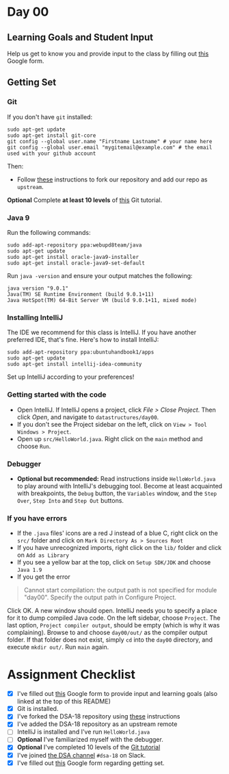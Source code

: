 # Day 00

## Learning Goals and Student Input

Help us get to know you and provide input to the class by filling out [this](https://docs.google.com/forms/d/1wdYzsTQbteRkYD9iGTCFSKpI1nB_p8A6Zm_uQ4gfM8k) Google form.

## Getting Set

### Git

If you don't have `git` installed:

```
sudo apt-get update
sudo apt-get install git-core
git config --global user.name "Firstname Lastname" # your name here
git config --global user.email "mygitemail@example.com" # the email used with your github account
```

Then:

- Follow [these](./GitSetup.md) instructions to fork our repository and add our repo as `upstream`.

**Optional** Complete **at least 10 levels** of [this](http://learngitbranching.js.org/) Git tutorial.

### Java 9

Run the following commands:

```
sudo add-apt-repository ppa:webupd8team/java
sudo apt-get update
sudo apt-get install oracle-java9-installer
sudo apt-get install oracle-java9-set-default
```

Run `java -version` and ensure your output matches the following:

```
java version "9.0.1"
Java(TM) SE Runtime Environment (build 9.0.1+11)
Java HotSpot(TM) 64-Bit Server VM (build 9.0.1+11, mixed mode)
```

### Installing IntelliJ

The IDE we recommend for this class is IntelliJ. If you have another preferred
IDE, that's fine. Here's how to install IntelliJ:

```
sudo add-apt-repository ppa:ubuntuhandbook1/apps
sudo apt-get update
sudo apt-get install intellij-idea-community
```

Set up IntelliJ according to your preferences!

### Getting started with the code

- Open IntelliJ. If IntelliJ opens a project, click *File > Close Project*. Then click *Open*, and navigate to `datastructures/day00`.
- If you don't see the Project sidebar on the left, click on `View > Tool Windows > Project`.
- Open up `src/HelloWorld.java`. Right click on the `main` method and choose `Run`.

### Debugger

- **Optional but recommended:** Read instructions inside `HelloWorld.java` to play around with IntelliJ's debugging tool. Become at least acquainted with breakpoints, the `Debug` button, the `Variables` window, and the `Step Over`, `Step Into` and `Step Out` buttons.

### If you have errors

- If the `.java` files' icons are a red J instead of a blue C, right click on the `src/` folder and click on `Mark Directory As > Sources Root`
- If you have unrecognized imports, right click on the `lib/` folder and click on `Add as Library`
- If you see a yellow bar at the top, click on `Setup SDK/JDK` and choose `Java 1.9`
- If you get the error

> Cannot start compilation: the output path is not specified for module "day00".
> Specify the output path in Configure Project.

Click OK. A new window should open. IntelliJ needs you to specify a place for it to dump compiled Java code. On the left sidebar, choose `Project`. The last option, `Project compiler output`, should be empty (which is why it was complaining). Browse to and choose `day00/out/` as the compiler output folder. If that folder does not exist, simply `cd` into the `day00` directory, and execute `mkdir out/`. Run `main` again.

# Assignment Checklist

- [x] I've filled out [this](https://goo.gl/forms/TWGRY6YNQUNNqihx2) Google form to provide input and learning goals (also linked at the top of this README)
- [x] Git is installed.
- [x] I've forked the DSA-18 repository using [these](./GitSetup.md) instructions
- [x] I've added the DSA-18 repository as an upstream remote
- [ ] IntelliJ is installed and I've run `HelloWorld.java`
- [ ] **Optional** I've familiarized myself with the debugger.
- [x] **Optional** I've completed 10 levels of the [Git tutorial](http://learngitbranching.js.org/)
- [x] I've joined [the DSA channel](https://olin.slack.com/messages/dsa-18) `#dsa-18` on Slack.
- [x] I've filled out [this](https://goo.gl/forms/epFStUdhHJpqvJ0h2) Google form regarding getting set.
